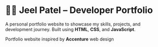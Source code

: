 # 👨‍💻 Jeel Patel – Developer Portfolio

A personal portfolio website to showcase my skills, projects, and development journey. Built using **HTML**, **CSS**, and **JavaScript**.

Portfolio website inspired by **Accenture** web design
